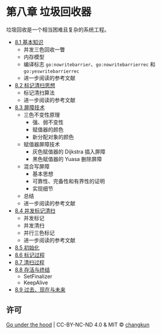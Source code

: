 # 第八章 垃圾回收器

垃圾回收是一个相当困难且复杂的系统工程。

- [8.1 基本知识](./basic.md)
    + 并发三色回收一瞥
    + 内存模型
    + 编译标志 `go:nowritebarrier`、`go:nowritebarrierrec` 和 `go:yeswritebarrierrec`
    + 进一步阅读的参考文献
- [8.2 标记清扫思想](./vanilla.md)
    + 标记清扫算法
    + 进一步阅读的参考文献
- [8.3 屏障技术](./barrier.md)
    + 三色不变性原理
      + 强、弱不变性
      + 赋值器的颜色
      + 新分配对象的颜色
    + 赋值器屏障技术
      + 灰色赋值器的 Dijkstra 插入屏障
      + 黑色赋值器的 Yuasa 删除屏障
    + 混合写屏障
      + 基本思想
      + 可靠性、完备性和有界性的证明
      + 实现细节
    + 总结
    + 进一步阅读的参考文献
- [8.4 并发标记清扫](./concurrent.md)
    + 并发标记
    + 并发清扫
    + 并行三色标记
    + 进一步阅读的参考文献
- [8.5 初始化](./init.md)
- [8.6 标记过程](./mark.md)
- [8.7 清扫过程](./sweep.md)
- [8.8 存活与终结](./finalizer.md)
    + SetFinalizer
    + KeepAlive
- [8.9 过去、现在与未来](./history.md)

## 许可

[Go under the hood](https://github.com/changkun/go-under-the-hood) | CC-BY-NC-ND 4.0 & MIT &copy; [changkun](https://changkun.de)